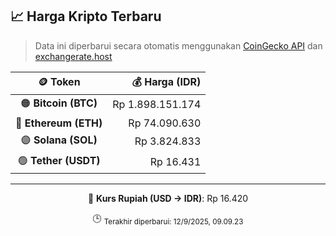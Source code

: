 

<!-- HARGA_KRIPTO -->
## 📈 Harga Kripto Terbaru

> Data ini diperbarui secara otomatis menggunakan [CoinGecko API](https://www.coingecko.com/) dan [exchangerate.host](https://exchangerate.host/)

<div align="center">

| 🪙 Token | 💰 Harga (IDR) |
|:------:|---------------:|
| 🟠 **Bitcoin (BTC)**   | Rp 1.898.151.174 |
| 🔵 **Ethereum (ETH)**  | Rp 74.090.630 |
| 🟣 **Solana (SOL)**    | Rp 3.824.833 |
| 🟢 **Tether (USDT)**   | Rp 16.431 |

---

💱 **Kurs Rupiah (USD → IDR)**: Rp 16.420

🕒 <sub>Terakhir diperbarui: 12/9/2025, 09.09.23</sub>

</div>
<!-- /HARGA_KRIPTO -->